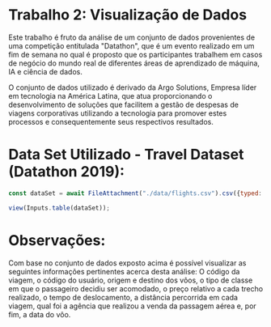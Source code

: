 # Trabalho 2: Visualização de Dados

Este trabalho é fruto da análise de um conjunto de dados provenientes de uma competição entitulada "Datathon", que é um evento realizado em um fim de semana no qual é proposto que os participantes trabalhem em casos de negócio do mundo real de diferentes áreas de aprendizado de máquina, IA e ciência de dados. 

O conjunto de dados utilizado é derivado da Argo Solutions, Empresa líder em tecnologia na América Latina, que atua proporcionando o desenvolvimento de soluções que facilitem a gestão de despesas de viagens corporativas utilizando a tecnologia para promover estes processos e consequentemente seus respectivos resultados.


# Data Set Utilizado - Travel Dataset (Datathon 2019):

```js
const dataSet = await FileAttachment("./data/flights.csv").csv({typed: true});

view(Inputs.table(dataSet));

```
# Observações: 
Com base no conjunto de dados exposto acima é possível visualizar as seguintes informações pertinentes acerca desta análise: O código da viagem, o código do usuário,  origem e destino dos vôos, o tipo de classe em que o passageiro decidiu ser acomodado, o preço relativo a cada trecho realizado, o tempo de deslocamento, a distância percorrida em cada viagem, qual foi a agência que realizou a venda da passagem aérea e, por fim, a data do vôo.

